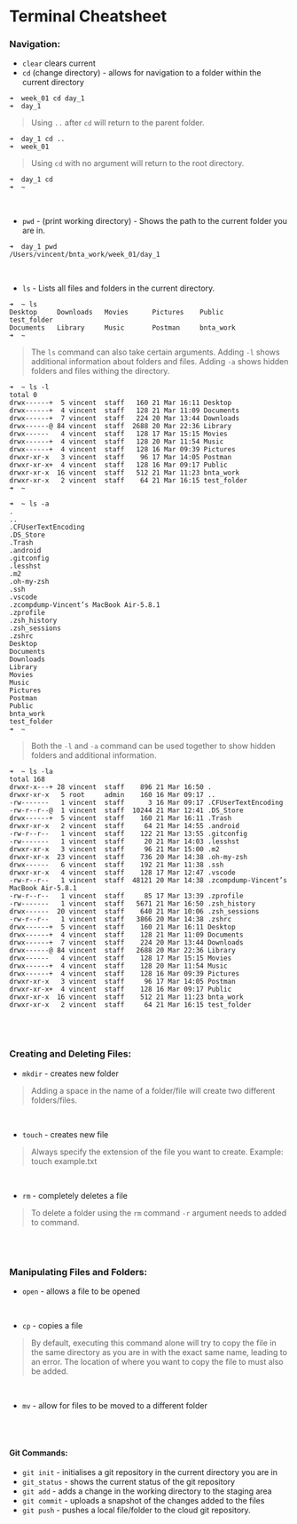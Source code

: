# Terminal Cheatsheet

### Navigation: <br>
* `clear` clears current 
* `cd` (change directory) - allows for navigation to a folder within the current directory <br>
``` shell
➜  week_01 cd day_1
➜  day_1 
```
> Using `..` after `cd` will return to the parent folder.
```shell
➜  day_1 cd ..
➜  week_01 
```

> Using `cd` with no argument will return to the root directory.
```shell
➜  day_1 cd
➜  ~ 
```
<br />

* `pwd` - (print working directory) - Shows the path to the current folder you are in.
```shell
➜  day_1 pwd
/Users/vincent/bnta_work/week_01/day_1
```
<br />

* `ls` - Lists all files and folders in the current directory.
```shell
➜  ~ ls
Desktop     Downloads   Movies      Pictures    Public      test_folder
Documents   Library     Music       Postman     bnta_work
➜  ~ 
```
> The `ls` command can also take certain arguments. Adding `-l` shows additional information about folders and files. Adding `-a` shows hidden folders and files withing the directory.
```shell
➜  ~ ls -l 
total 0
drwx------+  5 vincent  staff   160 21 Mar 16:11 Desktop
drwx------+  4 vincent  staff   128 21 Mar 11:09 Documents
drwx------+  7 vincent  staff   224 20 Mar 13:44 Downloads
drwx------@ 84 vincent  staff  2688 20 Mar 22:36 Library
drwx------   4 vincent  staff   128 17 Mar 15:15 Movies
drwx------+  4 vincent  staff   128 20 Mar 11:54 Music
drwx------+  4 vincent  staff   128 16 Mar 09:39 Pictures
drwxr-xr-x   3 vincent  staff    96 17 Mar 14:05 Postman
drwxr-xr-x+  4 vincent  staff   128 16 Mar 09:17 Public
drwxr-xr-x  16 vincent  staff   512 21 Mar 11:23 bnta_work
drwxr-xr-x   2 vincent  staff    64 21 Mar 16:15 test_folder
➜  ~ 
```
```shell
➜  ~ ls -a
.
..
.CFUserTextEncoding
.DS_Store
.Trash
.android
.gitconfig
.lesshst
.m2
.oh-my-zsh
.ssh
.vscode
.zcompdump-Vincent’s MacBook Air-5.8.1
.zprofile
.zsh_history
.zsh_sessions
.zshrc
Desktop
Documents
Downloads
Library
Movies
Music
Pictures
Postman
Public
bnta_work
test_folder
➜  ~ 
```
> Both the `-l` and `-a` command can be used together to show hidden folders and additional information.
```shell
➜  ~ ls -la
total 168
drwxr-x---+ 28 vincent  staff    896 21 Mar 16:50 .
drwxr-xr-x   5 root     admin    160 16 Mar 09:17 ..
-rw-------   1 vincent  staff      3 16 Mar 09:17 .CFUserTextEncoding
-rw-r--r--@  1 vincent  staff  10244 21 Mar 12:41 .DS_Store
drwx------+  5 vincent  staff    160 21 Mar 16:11 .Trash
drwxr-xr-x   2 vincent  staff     64 21 Mar 14:55 .android
-rw-r--r--   1 vincent  staff    122 21 Mar 13:55 .gitconfig
-rw-------   1 vincent  staff     20 21 Mar 14:03 .lesshst
drwxr-xr-x   3 vincent  staff     96 21 Mar 15:00 .m2
drwxr-xr-x  23 vincent  staff    736 20 Mar 14:38 .oh-my-zsh
drwx------   6 vincent  staff    192 21 Mar 11:38 .ssh
drwxr-xr-x   4 vincent  staff    128 17 Mar 12:47 .vscode
-rw-r--r--   1 vincent  staff  48121 20 Mar 14:38 .zcompdump-Vincent’s MacBook Air-5.8.1
-rw-r--r--   1 vincent  staff     85 17 Mar 13:39 .zprofile
-rw-------   1 vincent  staff   5671 21 Mar 16:50 .zsh_history
drwx------  20 vincent  staff    640 21 Mar 10:06 .zsh_sessions
-rw-r--r--   1 vincent  staff   3866 20 Mar 14:38 .zshrc
drwx------+  5 vincent  staff    160 21 Mar 16:11 Desktop
drwx------+  4 vincent  staff    128 21 Mar 11:09 Documents
drwx------+  7 vincent  staff    224 20 Mar 13:44 Downloads
drwx------@ 84 vincent  staff   2688 20 Mar 22:36 Library
drwx------   4 vincent  staff    128 17 Mar 15:15 Movies
drwx------+  4 vincent  staff    128 20 Mar 11:54 Music
drwx------+  4 vincent  staff    128 16 Mar 09:39 Pictures
drwxr-xr-x   3 vincent  staff     96 17 Mar 14:05 Postman
drwxr-xr-x+  4 vincent  staff    128 16 Mar 09:17 Public
drwxr-xr-x  16 vincent  staff    512 21 Mar 11:23 bnta_work
drwxr-xr-x   2 vincent  staff     64 21 Mar 16:15 test_folder
```
<br />
<br />

### Creating and Deleting Files:
* `mkdir` - creates new folder
>Adding a space in the name of a folder/file will create two different folders/files.

<br />

* `touch` - creates new file
> Always specify the extension of the file you want to create. Example: touch example.txt

<br />

* `rm` - completely deletes a file
> To delete a folder using the `rm` command `-r` argument needs to added to command.

<br />
<br />

### Manipulating Files and Folders:
* `open` - allows a file to be opened

<br />

* `cp` - copies a  file
> By default, executing this command alone will try to copy the file in the same directory as you are in with the exact same name, leading to an error. The location of where you want to copy the file to must also be added.

<br />

* `mv` - allow for files to be moved to a different folder

<br />
<br />

#### Git Commands:
* `git init` - initialises a git repository in the current directory you are in
* `git_status` - shows the current status of the git repository
* `git add` - adds a change in the working directory to the staging area
* `git commit` - uploads a snapshot of the changes added to the files
* `git push` - pushes a local file/folder to the cloud git repository.